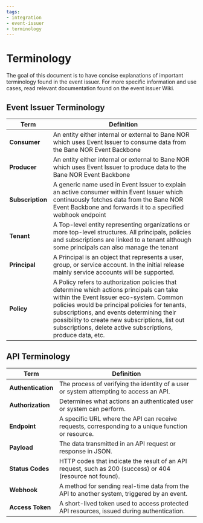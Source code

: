 ```yaml
---
tags:
- integration
- event-issuer
- terminology
---
```

# Terminology

The goal of this document is to have concise explanations of important terminology found in the event issuer. For more specific information and use cases, read relevant documentation found on the event issuer Wiki.

## Event Issuer Terminology

| **Term**             | **Definition**                                                                                                         |
|----------------------|------------------------------------------------------------------------------------------------------------------------|
| **Consumer**         |  An entity either internal or external to Bane NOR which uses Event Issuer to consume data from the Bane NOR Event Backbone |
| **Producer**         |  An entity either internal or external to Bane NOR which uses Event Issuer to produce data to the Bane NOR Event Backbone |
| **Subscription**     |  A generic name used in Event Issuer to explain an active consumer within Event Issuer which continuously fetches data from the Bane NOR Event Backbone and forwards it to a specified webhook endpoint |
| **Tenant**           |  A Top-level entity representing organizations or more top-level structures. All principals, policies and subscriptions are linked to a tenant although some principals can also manage the tenant |
| **Principal**        |  A Principal is an object that represents a user, group, or service account. In the initial release mainly service accounts will be supported.|
| **Policy**           |  A Policy refers to authorization policies that determine which actions principals can take within the Event Issuer eco-system. Common policies would be principal policies for tenants, subscriptions, and events determining their possibility to create new subscriptions, list out subscriptions, delete active subscriptions, produce data, etc.|

## API Terminology

| **Term**             | **Definition**                                                                                                         |
|----------------------|------------------------------------------------------------------------------------------------------------------------|
| **Authentication**   | The process of verifying the identity of a user or system attempting to access an API.                                  |
| **Authorization**    | Determines what actions an authenticated user or system can perform.                                                   |
| **Endpoint**         | A specific URL where the API can receive requests, corresponding to a unique function or resource.                      |
| **Payload**          | The data transmitted in an API request or response in JSON.                          |
| **Status Codes**     | HTTP codes that indicate the result of an API request, such as 200 (success) or 404 (resource not found).               |
| **Webhook**          | A method for sending real-time data from the API to another system, triggered by an event.                             |
| **Access Token**     | A short-lived token used to access protected API resources, issued during authentication.                               |
